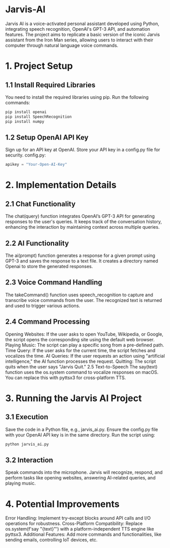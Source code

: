 # Jarvis-AI
Jarvis AI is a voice-activated personal assistant developed using Python, integrating speech recognition, OpenAI's GPT-3 API, and automation features. The project aims to replicate a basic version of the iconic Jarvis assistant from the Iron Man series, allowing users to interact with their computer through natural language voice commands.

# 1. Project Setup
## 1.1 Install Required Libraries
You need to install the required libraries using pip. Run the following commands:

```bash
pip install openai
pip install SpeechRecognition
pip install numpy
```
## 1.2 Setup OpenAI API Key
Sign up for an API key at OpenAI.
Store your API key in a config.py file for security.
config.py:

```python
apikey = "Your-Open-AI-Key"
```


# 2. Implementation Details
## 2.1 Chat Functionality
The chat(query) function integrates OpenAI’s GPT-3 API for generating responses to the user's queries. It keeps track of the conversation history, enhancing the interaction by maintaining context across multiple queries.

## 2.2 AI Functionality
The ai(prompt) function generates a response for a given prompt using GPT-3 and saves the response to a text file. It creates a directory named Openai to store the generated responses.

## 2.3 Voice Command Handling
The takeCommand() function uses speech_recognition to capture and transcribe voice commands from the user. The recognized text is returned and used to trigger various actions.

## 2.4 Command Processing
Opening Websites: If the user asks to open YouTube, Wikipedia, or Google, the script opens the corresponding site using the default web browser.
Playing Music: The script can play a specific song from a pre-defined path.
Time Query: If the user asks for the current time, the script fetches and vocalizes the time.
AI Queries: If the user requests an action using "artificial intelligence," the AI function processes the request.
Quitting: The script quits when the user says "Jarvis Quit."
2.5 Text-to-Speech
The say(text) function uses the os.system command to vocalize responses on macOS. You can replace this with pyttsx3 for cross-platform TTS.

# 3. Running the Jarvis AI Project
## 3.1 Execution
Save the code in a Python file, e.g., jarvis_ai.py.
Ensure the config.py file with your OpenAI API key is in the same directory.
Run the script using:
```bash
python jarvis_ai.py
```
## 3.2 Interaction
Speak commands into the microphone.
Jarvis will recognize, respond, and perform tasks like opening websites, answering AI-related queries, and playing music.

# 4. Potential Improvements
Error Handling: Implement try-except blocks around API calls and I/O operations for robustness.
Cross-Platform Compatibility: Replace os.system(f'say "{text}"') with a platform-independent TTS engine like pyttsx3.
Additional Features: Add more commands and functionalities, like sending emails, controlling IoT devices, etc.
